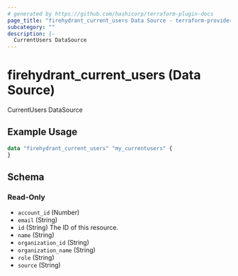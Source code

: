 ```yaml
---
# generated by https://github.com/hashicorp/terraform-plugin-docs
page_title: "firehydrant_current_users Data Source - terraform-provider-firehydrant"
subcategory: ""
description: |-
  CurrentUsers DataSource
---
```


# firehydrant_current_users (Data Source)

CurrentUsers DataSource

## Example Usage

```terraform
data "firehydrant_current_users" "my_currentusers" {
}
```

<!-- schema generated by tfplugindocs -->
## Schema

### Read-Only

- `account_id` (Number)
- `email` (String)
- `id` (String) The ID of this resource.
- `name` (String)
- `organization_id` (String)
- `organization_name` (String)
- `role` (String)
- `source` (String)
